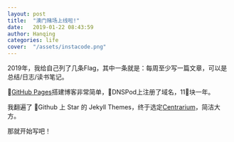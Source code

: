 ```yaml
---
layout: post
title:  "澳门赌场上线啦!"
date:   2019-01-22 08:43:59
author: Hanqing
categories: life
cover:  "/assets/instacode.png"
---
```


2019年，我给自己列了几条Flag，其中一条就是：每周至少写一篇文章，可以是总结/日志/读书笔记。

[GitHub Pages](pages)搭建博客非常简单，DNSPod上注册了域名，11块一年。

我翻遍了 Github 上 Star 的 Jekyll Themes，终于选定[Centrarium](centrarium)，简洁大方。

那就开始写吧！

[pages]: https://pages.github.com/
[centrarium]: https://github.com/bencentra/centrarium